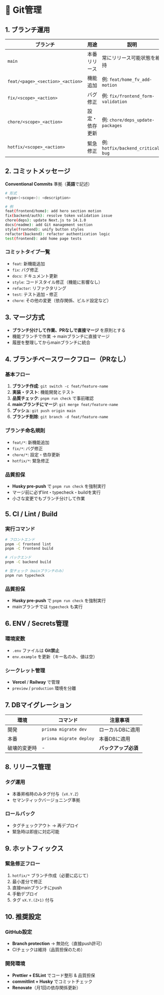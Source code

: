 # 🔧 Git管理

## 1. ブランチ運用

| ブランチ | 用途 | 説明 |
|---------|------|------|
| `main` | 本番リリース | 常にリリース可能状態を維持 |
| `feat/<page>_<section>_<action>` | 機能追加 | 例: `feat/home_fv_add-motion` |
| `fix/<scope>_<action>` | バグ修正 | 例: `fix/frontend_form-validation` |
| `chore/<scope>_<action>` | 設定・依存更新 | 例: `chore/deps_update-packages` |
| `hotfix/<scope>_<action>` | 緊急修正 | 例: `hotfix/backend_critical-bug` |

## 2. コミットメッセージ

**Conventional Commits** 準拠（**英語**で記述）

```bash
# 形式
<type>(<scope>): <description>

# 例
feat(frontend/home): add hero section motion
fix(backend/auth): resolve token validation issue
chore(deps): update Next.js to 14.1.0
docs(readme): add Git management section
style(frontend): unify button styles
refactor(backend): refactor authentication logic
test(frontend): add home page tests
```

### コミットタイプ一覧
- `feat`: 新機能追加
- `fix`: バグ修正
- `docs`: ドキュメント更新
- `style`: コードスタイル修正（機能に影響なし）
- `refactor`: リファクタリング
- `test`: テスト追加・修正
- `chore`: その他の変更（依存関係、ビルド設定など）

## 3. マージ方式

- **ブランチ分けして作業、PRなしで直接マージ** を原則とする
- 機能ブランチで作業 → mainブランチに直接マージ
- 履歴を整理してからmainブランチに統合

## 4. ブランチベースワークフロー（PRなし）

### 基本フロー
1. **ブランチ作成**: `git switch -c feat/feature-name`
2. **実装・テスト**: 機能開発とテスト
3. **品質チェック**: `pnpm run check` で事前確認
4. **mainブランチにマージ**: `git merge feat/feature-name`
5. **プッシュ**: `git push origin main`
6. **ブランチ削除**: `git branch -d feat/feature-name`

### ブランチ命名規則
- `feat/*`: 新機能追加
- `fix/*`: バグ修正
- `chore/*`: 設定・依存更新
- `hotfix/*`: 緊急修正

### 品質担保
- **Husky pre-push** で `pnpm run check` を強制実行
- マージ前に必ずlint・typecheck・buildを実行
- 小さな変更でもブランチ分けして作業

## 5. CI / Lint / Build

### 実行コマンド
```bash
# フロントエンド
pnpm -C frontend lint
pnpm -C frontend build

# バックエンド
pnpm -C backend build

# 型チェック（mainブランチのみ）
pnpm run typecheck
```

### 品質担保
- **Husky pre-push** で `pnpm run check` を強制実行
- mainブランチでは `typecheck` も実行

## 6. ENV / Secrets管理

### 環境変数
- `.env` ファイルは **Git禁止**
- `env.example` を更新（キー名のみ、値は空）

### シークレット管理
- **Vercel** / **Railway** で管理
- `preview` / `production` 環境を分離

## 7. DBマイグレーション

| 環境 | コマンド | 注意事項 |
|------|----------|----------|
| 開発 | `prisma migrate dev` | ローカルDBに適用 |
| 本番 | `prisma migrate deploy` | 本番DBに適用 |
| 破壊的変更時 | - | **バックアップ必須** |

## 8. リリース管理

### タグ運用
- 本番昇格時のみタグ付与（`vX.Y.Z`）
- セマンティックバージョニング準拠

### ロールバック
- タグチェックアウト → 再デプロイ
- 緊急時は即座に対応可能

## 9. ホットフィックス

### 緊急修正フロー
1. `hotfix/*` ブランチ作成（必要に応じて）
2. 最小差分で修正
3. 直接mainブランチにpush
4. 手動デプロイ
5. タグ `vX.Y.(Z+1)` 付与

## 10. 推奨設定

### GitHub設定
- **Branch protection** → 無効化（直接push許可）
- CIチェックは維持（品質担保のため）

### 開発環境
- **Prettier + ESLint** でコード整形 & 品質担保
- **commitlint + Husky** でコミットチェック
- **Renovate**（月1回の依存関係更新） 